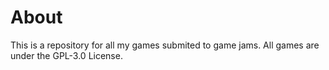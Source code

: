 # About

This is a repository for all my games submited to game jams.
All games are under the GPL-3.0 License.
